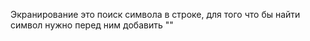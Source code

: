 Экранирование это поиск символа в строке, для того что бы найти символ нужно перед ним добавить "\"   